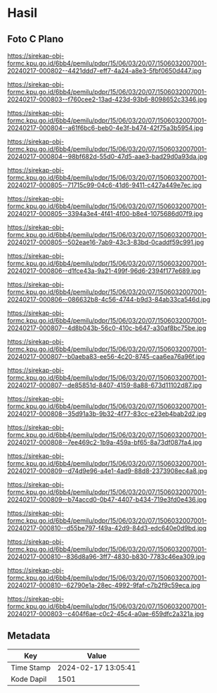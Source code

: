 # Hasil

## Foto C Plano

https://sirekap-obj-formc.kpu.go.id/6bb4/pemilu/pdpr/15/06/03/20/07/1506032007001-20240217-000802--4421ddd7-eff7-4a24-a8e3-5fbf0650d447.jpg

https://sirekap-obj-formc.kpu.go.id/6bb4/pemilu/pdpr/15/06/03/20/07/1506032007001-20240217-000803--f760cee2-13ad-423d-93b6-8098652c3346.jpg

https://sirekap-obj-formc.kpu.go.id/6bb4/pemilu/pdpr/15/06/03/20/07/1506032007001-20240217-000804--a61f6bc6-beb0-4e3f-b474-42f75a3b5954.jpg

https://sirekap-obj-formc.kpu.go.id/6bb4/pemilu/pdpr/15/06/03/20/07/1506032007001-20240217-000804--98bf682d-55d0-47d5-aae3-bad29d0a93da.jpg

https://sirekap-obj-formc.kpu.go.id/6bb4/pemilu/pdpr/15/06/03/20/07/1506032007001-20240217-000805--71715c99-04c6-41d6-9411-c427a449e7ec.jpg

https://sirekap-obj-formc.kpu.go.id/6bb4/pemilu/pdpr/15/06/03/20/07/1506032007001-20240217-000805--3394a3e4-4f41-4f00-b8e4-1075686d07f9.jpg

https://sirekap-obj-formc.kpu.go.id/6bb4/pemilu/pdpr/15/06/03/20/07/1506032007001-20240217-000805--502eae16-7ab9-43c3-83bd-0caddf59c991.jpg

https://sirekap-obj-formc.kpu.go.id/6bb4/pemilu/pdpr/15/06/03/20/07/1506032007001-20240217-000806--d1fce43a-9a21-499f-96d6-2394f177e689.jpg

https://sirekap-obj-formc.kpu.go.id/6bb4/pemilu/pdpr/15/06/03/20/07/1506032007001-20240217-000806--086632b8-4c56-4744-b9d3-84ab33ca546d.jpg

https://sirekap-obj-formc.kpu.go.id/6bb4/pemilu/pdpr/15/06/03/20/07/1506032007001-20240217-000807--4d8b043b-56c0-410c-b647-a30af8bc75be.jpg

https://sirekap-obj-formc.kpu.go.id/6bb4/pemilu/pdpr/15/06/03/20/07/1506032007001-20240217-000807--b0aeba83-ee56-4c20-8745-caa6ea76a96f.jpg

https://sirekap-obj-formc.kpu.go.id/6bb4/pemilu/pdpr/15/06/03/20/07/1506032007001-20240217-000807--de85851d-8407-4159-8a88-673d11102d87.jpg

https://sirekap-obj-formc.kpu.go.id/6bb4/pemilu/pdpr/15/06/03/20/07/1506032007001-20240217-000808--35d91a3b-9b32-4f77-83cc-e23eb4bab2d2.jpg

https://sirekap-obj-formc.kpu.go.id/6bb4/pemilu/pdpr/15/06/03/20/07/1506032007001-20240217-000808--7ee469c2-1b9a-459a-bf65-8a73df087fa4.jpg

https://sirekap-obj-formc.kpu.go.id/6bb4/pemilu/pdpr/15/06/03/20/07/1506032007001-20240217-000809--d74d9e96-a4e1-4ad9-88d8-2373908ec4a8.jpg

https://sirekap-obj-formc.kpu.go.id/6bb4/pemilu/pdpr/15/06/03/20/07/1506032007001-20240217-000809--b74accd0-0b47-4407-b434-719e3fd0e436.jpg

https://sirekap-obj-formc.kpu.go.id/6bb4/pemilu/pdpr/15/06/03/20/07/1506032007001-20240217-000810--d55be797-f49a-42d9-84d3-edc640e0d9bd.jpg

https://sirekap-obj-formc.kpu.go.id/6bb4/pemilu/pdpr/15/06/03/20/07/1506032007001-20240217-000810--836d8a96-3ff7-4830-b830-7783c46ea309.jpg

https://sirekap-obj-formc.kpu.go.id/6bb4/pemilu/pdpr/15/06/03/20/07/1506032007001-20240217-000810--62790e1a-28ec-4992-9faf-c7b2f9c59eca.jpg

https://sirekap-obj-formc.kpu.go.id/6bb4/pemilu/pdpr/15/06/03/20/07/1506032007001-20240217-000803--c404f6ae-c0c2-45c4-a0ae-659dfc2a321a.jpg


## Metadata

| Key        | Value               |
| ---------- | ------------------- |
| Time Stamp | 2024-02-17 13:05:41 |
| Kode Dapil | 1501                |



